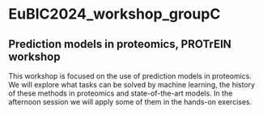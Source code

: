 # EuBIC2024_workshop_groupC
## Prediction models in proteomics, PROTrEIN workshop
This workshop is focused on the use of prediction models in proteomics. We will explore what tasks can be solved by machine learning, the history of these methods in proteomics and state-of-the-art models. In the afternoon session we will apply some of them in the hands-on exercises.
